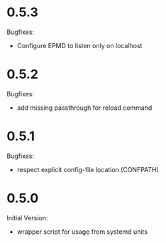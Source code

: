 # 0.5.3

Bugfixes:

* Configure EPMD to listen only on localhost

# 0.5.2

Bugfixes:

* add missing passthrough for reload command

# 0.5.1

Bugfixes:

* respect explicit config-file location (CONFPATH)

# 0.5.0

Initial Version:

* wrapper script for usage from systemd units
